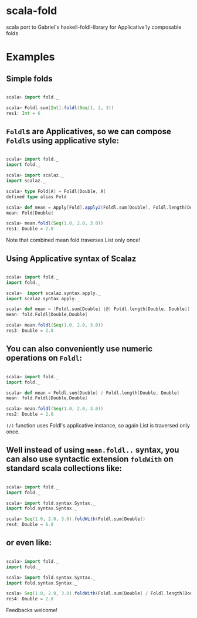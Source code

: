# scala-fold
scala port to Gabriel's haskell-foldl-library for Applicative'ly composable folds

# Examples

## Simple folds

```scala

scala> import fold._

scala> Foldl.sum[Int].foldl(Seq(1, 2, 3))
res1: Int = 6

```

## `Foldl`s are Applicatives, so we can compose `Foldl`s using applicative style:

```scala

scala> import fold._
import fold._

scala> import scalaz._
import scalaz._

scala> type Fold[A] = Foldl[Double, A]
defined type alias Fold

scala> def mean = Apply[Fold].apply2(Foldl.sum[Double], Foldl.length[Double, Double])(_ / _)
mean: Fold[Double]

scala> mean.foldl(Seq(1.0, 2.0, 3.0))
res1: Double = 2.0

```
Note that combined mean fold traverses List only once!

## Using Applicative syntax of Scalaz

```scala

scala> import fold._
import fold._

scala>  import scalaz.syntax.apply._
import scalaz.syntax.apply._

scala> def mean = (Foldl.sum[Double] |@| Foldl.length[Double, Double]) (_ / _)
mean: fold.Foldl[Double,Double]

scala> mean.foldl(Seq(1.0, 2.0, 3.0))
res3: Double = 2.0

```
## You can also conveniently use numeric operations on `Foldl`:

```scala

scala> import fold._
import fold._

scala> def mean = Foldl.sum[Double] / Foldl.length[Double, Double]
mean: fold.Foldl[Double,Double]

scala> mean.foldl(Seq(1.0, 2.0, 3.0))
res2: Double = 2.0

```
`(/)` function uses Foldl's applicative instance, so again List is traversed only once.

## Well instead of using `mean.foldl..` syntax, you can also use syntactic extension `foldWith` on standard scala collections like:
```scala

scala> import fold._
import fold._

scala> import fold.syntax.Syntax._
import fold.syntax.Syntax._

scala> Seq(1.0, 2.0, 3.0).foldWith(Foldl.sum[Double])
res4: Double = 6.0

```

## or even like:

```scala

scala> import fold._
import fold._

scala> import fold.syntax.Syntax._
import fold.syntax.Syntax._

scala> Seq(1.0, 2.0, 3.0).foldWith(Foldl.sum[Double] / Foldl.length[Double, Double])
res4: Double = 2.0

```

Feedbacks welcome!
